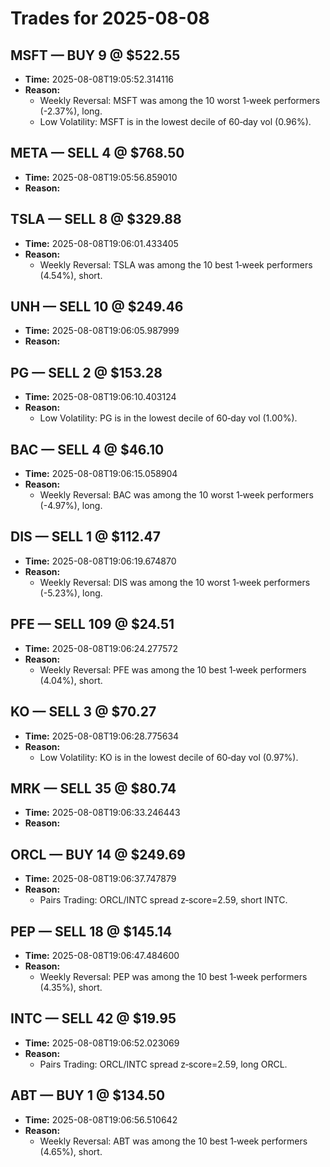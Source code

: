 # Trades for 2025-08-08

## MSFT — BUY 9 @ $522.55
- **Time:** 2025-08-08T19:05:52.314116
- **Reason:**
  - Weekly Reversal: MSFT was among the 10 worst 1‑week performers (-2.37%), long.
  - Low Volatility: MSFT is in the lowest decile of 60‑day vol (0.96%).

## META — SELL 4 @ $768.50
- **Time:** 2025-08-08T19:05:56.859010
- **Reason:**

## TSLA — SELL 8 @ $329.88
- **Time:** 2025-08-08T19:06:01.433405
- **Reason:**
  - Weekly Reversal: TSLA was among the 10 best 1‑week performers (4.54%), short.

## UNH — SELL 10 @ $249.46
- **Time:** 2025-08-08T19:06:05.987999
- **Reason:**

## PG — SELL 2 @ $153.28
- **Time:** 2025-08-08T19:06:10.403124
- **Reason:**
  - Low Volatility: PG is in the lowest decile of 60‑day vol (1.00%).

## BAC — SELL 4 @ $46.10
- **Time:** 2025-08-08T19:06:15.058904
- **Reason:**
  - Weekly Reversal: BAC was among the 10 worst 1‑week performers (-4.97%), long.

## DIS — SELL 1 @ $112.47
- **Time:** 2025-08-08T19:06:19.674870
- **Reason:**
  - Weekly Reversal: DIS was among the 10 worst 1‑week performers (-5.23%), long.

## PFE — SELL 109 @ $24.51
- **Time:** 2025-08-08T19:06:24.277572
- **Reason:**
  - Weekly Reversal: PFE was among the 10 best 1‑week performers (4.04%), short.

## KO — SELL 3 @ $70.27
- **Time:** 2025-08-08T19:06:28.775634
- **Reason:**
  - Low Volatility: KO is in the lowest decile of 60‑day vol (0.97%).

## MRK — SELL 35 @ $80.74
- **Time:** 2025-08-08T19:06:33.246443
- **Reason:**

## ORCL — BUY 14 @ $249.69
- **Time:** 2025-08-08T19:06:37.747879
- **Reason:**
  - Pairs Trading: ORCL/INTC spread z‑score=2.59, short INTC.

## PEP — SELL 18 @ $145.14
- **Time:** 2025-08-08T19:06:47.484600
- **Reason:**
  - Weekly Reversal: PEP was among the 10 best 1‑week performers (4.35%), short.

## INTC — SELL 42 @ $19.95
- **Time:** 2025-08-08T19:06:52.023069
- **Reason:**
  - Pairs Trading: ORCL/INTC spread z‑score=2.59, long ORCL.

## ABT — BUY 1 @ $134.50
- **Time:** 2025-08-08T19:06:56.510642
- **Reason:**
  - Weekly Reversal: ABT was among the 10 best 1‑week performers (4.65%), short.

